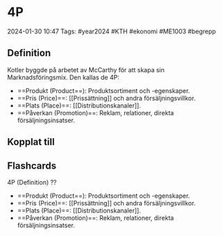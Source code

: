 # 4P

2024-01-30 10:47
Tags: #year2024 #KTH #ekonomi #ME1003 #begrepp

## Definition

Kotler byggde på arbetet av McCarthy för att skapa sin Marknadsföringsmix. Den kallas de 4P:

- ==Produkt (Product==): Produktsortiment och -egenskaper.
- ==Pris (Price)==: [[Prissättning]] och andra försäljningsvillkor.
- ==Plats (Place)==: [[Distributionskanaler]].
- ==Påverkan (Promotion)==: Reklam, relationer, direkta försäljningsinsatser.

## Kopplat till

## Flashcards

4P (Definition)
??
- ==Produkt (Product==): Produktsortiment och -egenskaper.
- ==Pris (Price)==: [[Prissättning]] och andra försäljningsvillkor.
- ==Plats (Place)==: [[Distributionskanaler]].
- ==Påverkan (Promotion)==: Reklam, relationer, direkta försäljningsinsatser.
